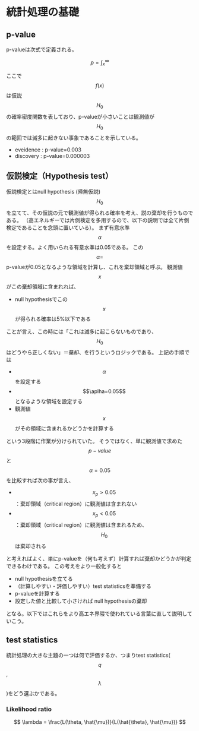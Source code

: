 # 統計処理の基礎
## p-value

p-valueは次式で定義される。

$$
p=\int_{x}^{\infty}
$$

ここで$$f(x)$$は仮説$$H_0$$の確率密度関数を表しており、p-valueが小さいことは観測値が$$H_0$$の範囲では滅多に起きない事象であることを示している。

- eveidence : p-value=0.003
- discovery  : p-value=0.000003

## 仮説検定（Hypothesis test）
仮説検定とはnull hypothesis (帰無仮説)$$H_0$$を立てて、その仮説の元で観測値が得られる確率を考え、説の棄却を行うものである。
（高エネルギーでは片側検定を多用するので、以下の説明では全て片側検定であることを念頭に置いている）。
まず有意水準$$\alpha$$を設定する。よく用いられる有意水準は0.05である。
この$$\alpha=$$p-valueが0.05となるような領域を計算し、これを棄却領域と呼ぶ。
観測値$$x$$がこの棄却領域に含まれれば、

- null hypothesisでこの$$x$$が得られる確率は5%以下である

ことが言え、この時には「これは滅多に起こらないものであり、$$H_0$$はどうやら正しくない」＝棄却、を行うというロジックである。
上記の手順では

- $$\alpha$$を設定する
- $$\aplha=0.05$$となるような領域を設定する
- 観測値$$x$$がその領域に含まれるかどうかを計算する

という3段階に作業が分けられていた。
そうではなく、単に観測値で求めた$$p-value$$と$$\alpha=0.05$$を比較すれば次の事が言え、

- $$x_p>0.05$$：棄却領域（critical region）に観測値は含まれない
- $$x_p<0.05$$：棄却領域（critical region）に観測値は含まれるため、$$H_0$$は棄却される

と考えればよく、単にp-valueを（何も考えず）計算すれば棄却かどうかが判定できるわけである。
この考えをより一般化すると

- null hypothesisを立てる
- （計算しやすい・評価しやすい）test statisticsを準備する
- p-valueを計算する
- 設定した値と比較して小さければ null hypothesisの棄却

となる。以下ではこれらをより高エネ界隈で使われている言葉に直して説明していこう。

## test statistics
統計処理の大きな主題の一つは何で評価するか、つまりtest statistics($$q$$, $$\lambda$$)をどう選ぶかである。

### Likelihood ratio
$$
\lambda = \frac{L(\theta, \hat{\mu})}{L(\hat{\theta}, \hat{\mu})}
$$


